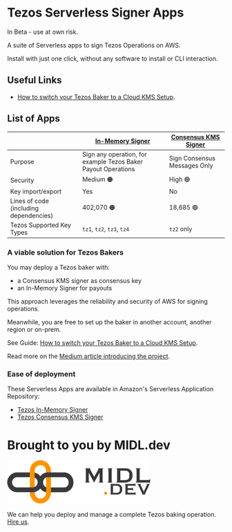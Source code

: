 # Tezos Serverless Signer Apps

In Beta - use at own risk.

A suite of Serverless apps to sign Tezos Operations on AWS.

Install with just one click, without any software to install or CLI interaction.

## Useful Links

* [How to switch your Tezos Baker to a Cloud KMS Setup](https://midl-dev.github.io/tezos-serverless-signer-apps/).


## List of Apps

| | [In-Memory Signer](in-memory-signer/) | [Consensus KMS Signer](consensus-kms-signer/) |
| - | - | - |
| Purpose | Sign any operation, for example Tezos Baker Payout Operations | Sign Consensus Messages Only |
| Security | Medium 🟠 | High 🟢 |
| Key import/export | Yes | No |
| Lines of code (including dependencies) | 402,070 🟠 | 18,685 🟢 |
| Tezos Supported Key Types | `tz1`, `tz2`, `tz3`, `tz4` | `tz2` only |

<!-- Line of code calculation:
nochem@peck ~/workspace/tezos-serverless-signer-apps () $ (find in-memory-signer/taquito-signer in-memory-signer/taquito-signer/node_modules -type f \( -name "*.js" -o -name "*.mjs" \) | xargs cat) | wc -l
402070
nochem@peck ~/workspace/tezos-serverless-signer-apps () $ (find consensus-kms-signer/signer -type f \( -name "*.js" -o -name "*.mjs" \) -exec cat {} +; find consensus-kms-signer/signer/node_modules/@noble/curves -type f \( -name "secp256k1.js" -o -name "secp256k1.js.map" \) -exec cat {} +; find consensus-kms-signer/signer/node_modules/@noble/hashes -type f \( -name "blake2b.js" -o -name "blake2b.js.map" \) -exec cat {} +) | wc -l
18685
nochem@peck ~/workspace/tezos-serverless-signer-apps () $

-->


### A viable solution for Tezos Bakers

You may deploy a Tezos baker with:

* a Consensus KMS signer as consensus key
* an In-Memory Signer for payouts

This approach leverages the reliability and security of AWS for signing operations.

Meanwhile, you are free to set up the baker in another account, another region or on-prem.

See Guide: [How to switch your Tezos Baker to a Cloud KMS Setup](https://midl-dev.github.io/tezos-serverless-signer-apps/).

Read more on the [Medium article introducing the project](https://midl-dev.medium.com/tezos-consensus-signing-with-aws-lambda-dynamodb-and-kms-d6e1da85dc62).

### Ease of deployment

These Serverless Apps are available in Amazon's Serverless Application Repository:

* [Tezos In-Memory Signer](https://serverlessrepo.aws.amazon.com/applications/us-east-2/030073751340/tezos-in-memory-signer)
* [Tezos Consensus KMS Signer](https://serverlessrepo.aws.amazon.com/applications/us-east-2/030073751340/tezos-consensus-kms-signer)

# Brought to you by MIDL.dev

<img src="midl-dev-logo.png" alt="MIDL.dev" height="100"/>

We can help you deploy and manage a complete Tezos baking operation. [Hire us](https://midl.dev/tezos).
